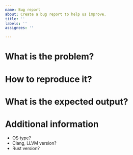 ```yaml
---
name: Bug report
about: Create a bug report to help us improve.
title: ''
labels: ''
assignees: ''

---
```


# What is the problem?

# How to reproduce it?

# What is the expected output?

# Additional information

  - OS type?
  - Clang, LLVM version?
  - Rust version?
